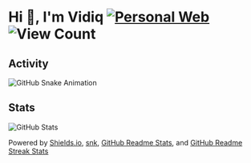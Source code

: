 # Hi 👋, I'm Vidiq [![Personal Web](https://img.shields.io/badge/Personal%20Web-%F0%9F%8C%90-blue?style=flat-square)](https://chris8889.is-a.dev) ![View Count](https://komarev.com/ghpvc/?username=VidiqPL&label=Profile%20views&color=blueviolet&style=flat-square)


## Activity
![GitHub Snake Animation](https://raw.githubusercontent.com/VidiqPL/VidiqPL/snk/github-snake.svg)

## Stats
![GitHub Stats](https://github-readme-stats.vercel.app/api?username=VidiqPL&theme=github_dark)

Powered by [Shields.io](https://github.com/badges/shields), [snk](https://github.com/Platane/snk), [GitHub Readme Stats](https://github.com/anuraghazra/github-readme-stats), and [GitHub Readme Streak Stats](https://github.com/DenverCoder1/github-readme-streak-stats)
